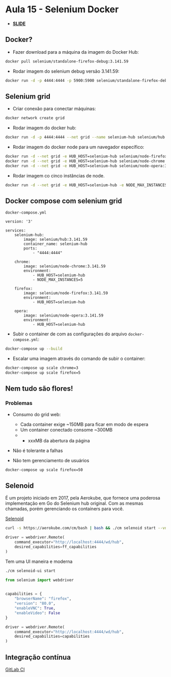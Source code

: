 # Aula 15 - Selenium Docker

- [**SLIDE**](https://raw.githubusercontent.com/dunossauro/curso-python-selenium/master/slides/Aula%20%2315.pdf)

## Docker?

- Fazer download para a máquina da imagem do Docker Hub:
```bash
docker pull selenium/standalone-firefox-debug:3.141.59
```

- Rodar imagem do selenium debug versão 3.141.59:
```bash
docker run -d -p 4444:4444 -p 5900:5900 selenium/standalone-firefox-debug:3.141.59
```


## Selenium grid

- Criar conexão para conectar máquinas:
```bash
docker network create grid
```

- Rodar imagem do docker hub:
```bash
docker run -d -p 4444:4444 --net grid --name selenium-hub selenium/hub:3.141.59
```

- Rodar imagem do docker node para um navegador específico:
```bash
docker run -d --net grid -e HUB_HOST=selenium-hub selenium/node-firefox:3.141.59
docker run -d --net grid -e HUB_HOST=selenium-hub selenium/node-chrome:3.141.59
docker run -d --net grid -e HUB_HOST=selenium-hub selenium/node-opera:3.141.59
```

- Rodar imagem co cinco instâncias de node.
```bash
docker run -d --net grid -e HUB_HOST=selenium-hub -e NODE_MAX_INSTANCES=5 selenium/node-chrome:3.141.59
```


## Docker compose com selenium grid
`docker-compose.yml`
```ỳaml
version: '3'

services:
    selenium-hub:
        image: selenium/hub:3.141.59
        container_name: selenium-hub
        ports:
            - "4444:4444"

    chrome:
        image: selenium/node-chrome:3.141.59
        environment:
            - HUB_HOST=selenium-hub
            - NODE_MAX_INSTANCES=5

    firefox:
        image: selenium/node-firefox:3.141.59
        environment:
            - HUB_HOST=selenium-hub

    opera:
        image: selenium/node-opera:3.141.59
        environment:
            - HUB_HOST=selenium-hub
```

- Subir o container de com as configurações do arquivo `docker-compose.yml`:
```bash
docker-compose up --build
```

- Escalar uma imagem através do comando de subir o container:
```bash
docker-compose up scale chrome=3
docker-compose up scale firefox=5
```


## Nem tudo são flores!

### Problemas

- Consumo do grid web:
  - Cada container exige ~150MB para ficar em modo de espera
  - Um container conectado consome ~300MB
  - + xxxMB da abertura da página

- Não é tolerante a falhas
- Não tem gerenciamento de usuários

```bash
docker-compose up scale firefox=50
```


## Selenoid

É um projeto iniciado em 2017, pela Aerokube, que fornece uma poderosa implementação em Go do Selenium hub original. Com as mesmas chamadas, porém gerenciando os containers para você.

[Selenoid](https://aerokube.com/cm/latest/)

```bash
curl -s https://aerokube.com/cm/bash | bash && ./cm selenoid start --vnc
```

```python
driver = webdriver.Remote(
    command_executor="http://localhost:4444/wd/hub",
    desired_capabilities=ff_capabilities
)
```

Tem uma UI maneira e moderna

```bash
./cm selenoid-ui start
```

```python
from selenium import webdriver

        
capabilities = {
    "browserName": "firefox",
    "version": "80.0",
    "enableVNC": True,
    "enableVideo": False
}

driver = webdriver.Remote(
    command_executor="http://localhost:4444/wd/hub",
    desired_capabilities=capabilities
)
```


## Integração contínua

[GitLab CI](./class_ci/)
